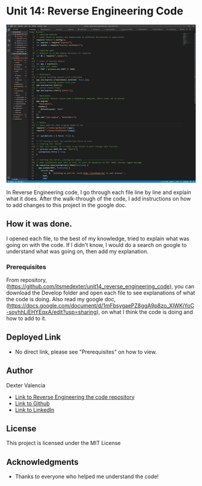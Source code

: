 # Unit 14: Reverse Engineering Code

![Sample](reverse_engineering.gif)

In Reverse Engineering code, I go through each file line by line and explain what it does. After the walk-through of the code, I add instructions on how to add changes to this project in the google doc. 

## How it was done. 

I opened each file, to the best of my knowledge, tried to explain what was going on with the code. If I didn't know, I would do a search on google to understand what was going on, then add my explanation.

### Prerequisites

From repository, (https://github.com/itsmedexter/unit14_reverse_engineering_code), you can download the Develop folder and open each  file to see explanations of what the code is doing. Also read my google doc, (https://docs.google.com/document/d/1mFbsygaePZ8ggA9p8zo_XlWKjYoC-soyhhLiEHYEqxA/edit?usp=sharing), on what I think the code is doing and how to add to it. 


## Deployed Link

* No direct link, please see "Prerequisites" on how to view.


## Author
Dexter Valencia 

- [Link to Reverse Engineering the code repository](https://github.com/itsmedexter/unit14_reverse_engineering_code)
- [Link to Github](https://github.com/itsmedexter)
- [Link to LinkedIn](https://www.linkedin.com/in/dextervalencia/)

## License

This project is licensed under the MIT License 

## Acknowledgments

* Thanks to everyone who helped me understand the code!  

